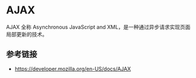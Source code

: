 # AJAX

AJAX 全称 Asynchronous JavaScript and XML，是一种通过异步请求实现页面局部更新的技术。

## 参考链接
* https://developer.mozilla.org/en-US/docs/AJAX
